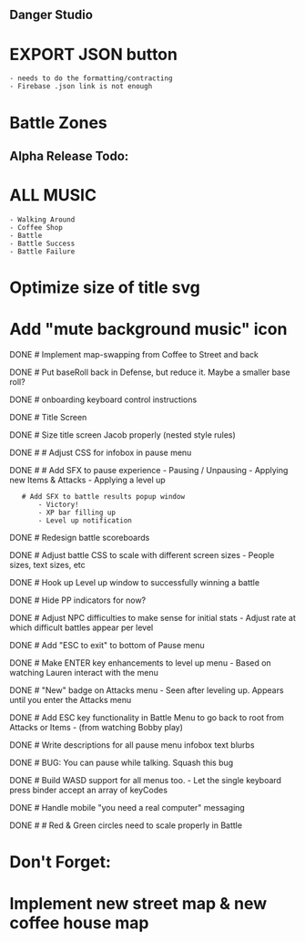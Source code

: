 Danger Studio
--------------

# EXPORT JSON button
    - needs to do the formatting/contracting
    - Firebase .json link is not enough

# Battle Zones


Alpha Release Todo:
----------------------
        
# ALL MUSIC
    - Walking Around
    - Coffee Shop
    - Battle
    - Battle Success
    - Battle Failure

# Optimize size of title svg
        
# Add "mute background music" icon
        
        
        
        
DONE # Implement map-swapping from Coffee to Street and back

DONE # Put baseRoll back in Defense, but reduce it. Maybe a smaller base roll?

DONE # onboarding keyboard control instructions

DONE # Title Screen

DONE # Size title screen Jacob properly (nested style rules)

DONE # # Adjust CSS for infobox in pause menu

DONE # # Add SFX to pause experience
           - Pausing / Unpausing
           - Applying new Items & Attacks
           - Applying a level up
           
       # Add SFX to battle results popup window
           - Victory!
           - XP bar filling up
           - Level up notification

DONE # Redesign battle scoreboards

DONE # Adjust battle CSS to scale with different screen sizes
    - People sizes, text sizes, etc

DONE # Hook up Level up window to successfully winning a battle

DONE # Hide PP indicators for now?

DONE # Adjust NPC difficulties to make sense for initial stats
    - Adjust rate at which difficult battles appear per level

DONE # Add "ESC to exit" to bottom of Pause menu

DONE # Make ENTER key enhancements to level up menu
    - Based on watching Lauren interact with the menu
    
DONE # "New" badge on Attacks menu
    - Seen after leveling up. Appears until you enter the Attacks menu

DONE # Add ESC key functionality in Battle Menu to go back to root from Attacks or Items 
    - (from watching Bobby play)

DONE # Write descriptions for all pause menu infobox text blurbs


DONE # BUG: You can pause while talking. Squash this bug


DONE # Build WASD support for all menus too.
      - Let the single keyboard press binder accept an array of keyCodes

DONE # Handle mobile "you need a real computer" messaging

DONE # # Red & Green circles need to scale properly in Battle

Don't Forget:
=============

# Implement new street map & new coffee house map

